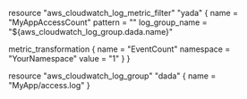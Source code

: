 resource "aws_cloudwatch_log_metric_filter" "yada" {
  name           = "MyAppAccessCount"
  pattern        = ""
  log_group_name = "${aws_cloudwatch_log_group.dada.name}"

  metric_transformation {
    name      = "EventCount"
    namespace = "YourNamespace"
    value     = "1"
  }
}

resource "aws_cloudwatch_log_group" "dada" {
  name = "MyApp/access.log"
}
